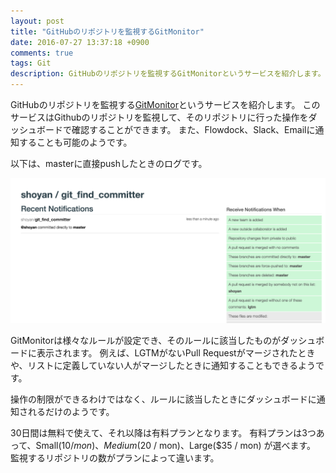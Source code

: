 ```yaml
---
layout: post
title: "GitHubのリポジトリを監視するGitMonitor"
date: 2016-07-27 13:37:18 +0900
comments: true
tags: Git
description: GitHubのリポジトリを監視するGitMonitorというサービスを紹介します。このサービスはGithubのリポジトリを監視して、そのリポジトリに行った操作をダッシュボードで確認することができます。
---
```


GitHubのリポジトリを監視する[GitMonitor](https://gitmonitor.com/)というサービスを紹介します。
このサービスはGithubのリポジトリを監視して、そのリポジトリに行った操作をダッシュボードで確認することができます。
また、Flowdock、Slack、Emailに通知することも可能のようです。

以下は、masterに直接pushしたときのログです。

![git-monitor-image](/images/git_monitor.png)

GitMonitorは様々なルールが設定でき、そのルールに該当したものがダッシュボードに表示されます。
例えば、LGTMがないPull Requestがマージされたときや、リストに定義していない人がマージしたときに通知することもできるようです。

操作の制限ができるわけではなく、ルールに該当したときにダッシュボードに通知されるだけのようです。

30日間は無料で使えて、それ以降は有料プランとなります。
有料プランは3つあって、Small($10 / mon)、Medium($20 / mon)、Large($35 / mon) が選べます。
監視するリポジトリの数がプランによって違います。
